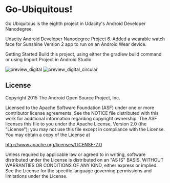 Go-Ubiquitous!
===================================

Go Ubiquitous is the eighth project in Udacity's Android Developer Nanodegree.


Udacity Android Developer Nanodegree Project 6. Added a wearable watch face for Sunshine Version 2 app to run on an Android Wear device.

Getting Started
Build this project, using either the gradlew build command or using Import Project in Android Studio

![preview_digital](https://cloud.githubusercontent.com/assets/18495900/21952897/7e43c9ca-d9f6-11e6-8fe8-555db277d146.png)
![preview_digital_circular](https://cloud.githubusercontent.com/assets/18495900/21952896/7e41f5fa-d9f6-11e6-8d9f-fae6a8d8b451.png)



License
-------
Copyright 2015 The Android Open Source Project, Inc.

Licensed to the Apache Software Foundation (ASF) under one or more contributor
license agreements.  See the NOTICE file distributed with this work for
additional information regarding copyright ownership.  The ASF licenses this
file to you under the Apache License, Version 2.0 (the "License"); you may not
use this file except in compliance with the License.  You may obtain a copy of
the License at

http://www.apache.org/licenses/LICENSE-2.0

Unless required by applicable law or agreed to in writing, software
distributed under the License is distributed on an "AS IS" BASIS, WITHOUT
WARRANTIES OR CONDITIONS OF ANY KIND, either express or implied.  See the
License for the specific language governing permissions and limitations under
the License.

